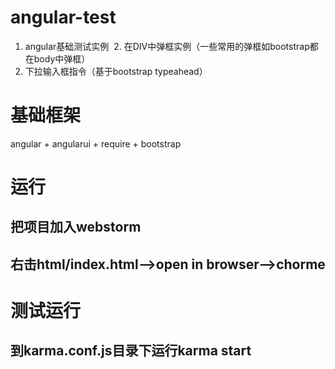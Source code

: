 # angular-test
  1. angular基础测试实例 
  2. 在DIV中弹框实例（一些常用的弹框如bootstrap都在body中弹框）
  3. 下拉输入框指令（基于bootstrap typeahead）
# 基础框架
   angular + angularui + require + bootstrap
# 运行
  ## 把项目加入webstorm
  ## 右击html/index.html-->open in browser-->chorme
# 测试运行
  ## 到karma.conf.js目录下运行karma start
